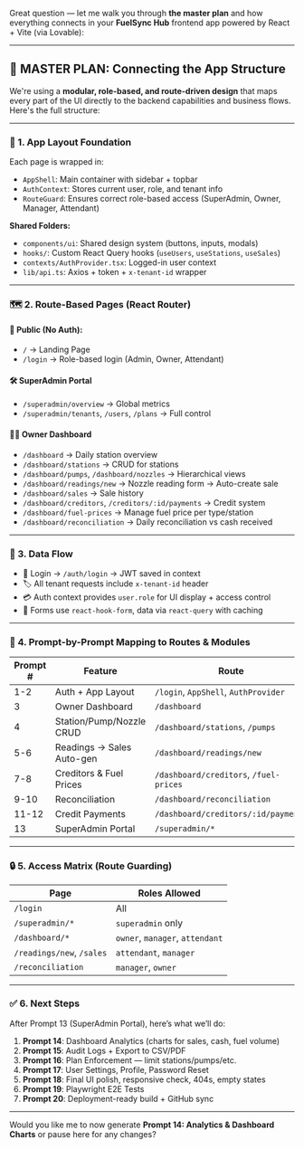 Great question — let me walk you through **the master plan** and how everything connects in your **FuelSync Hub** frontend app powered by React + Vite (via Lovable):

---

## 🧠 MASTER PLAN: Connecting the App Structure

We're using a **modular, role-based, and route-driven design** that maps every part of the UI directly to the backend capabilities and business flows. Here's the full structure:

---

### 🧱 1. **App Layout Foundation**

Each page is wrapped in:

* `AppShell`: Main container with sidebar + topbar
* `AuthContext`: Stores current user, role, and tenant info
* `RouteGuard`: Ensures correct role-based access (SuperAdmin, Owner, Manager, Attendant)

**Shared Folders:**

* `components/ui`: Shared design system (buttons, inputs, modals)
* `hooks/`: Custom React Query hooks (`useUsers`, `useStations`, `useSales`)
* `contexts/AuthProvider.tsx`: Logged-in user context
* `lib/api.ts`: Axios + token + `x-tenant-id` wrapper

---

### 🗺️ 2. **Route-Based Pages (React Router)**

#### 🔐 Public (No Auth):

* `/` → Landing Page
* `/login` → Role-based login (Admin, Owner, Attendant)

#### 🛠️ SuperAdmin Portal

* `/superadmin/overview` → Global metrics
* `/superadmin/tenants`, `/users`, `/plans` → Full control

#### 🧑‍💼 Owner Dashboard

* `/dashboard` → Daily station overview
* `/dashboard/stations` → CRUD for stations
* `/dashboard/pumps`, `/dashboard/nozzles` → Hierarchical views
* `/dashboard/readings/new` → Nozzle reading form → Auto-create sale
* `/dashboard/sales` → Sale history
* `/dashboard/creditors`, `/creditors/:id/payments` → Credit system
* `/dashboard/fuel-prices` → Manage fuel price per type/station
* `/dashboard/reconciliation` → Daily reconciliation vs cash received

---

### 🔁 3. **Data Flow**

* 🔑 Login → `/auth/login` → JWT saved in context
* 🏷️ All tenant requests include `x-tenant-id` header
* 💳 Auth context provides `user.role` for UI display + access control
* 🔄 Forms use `react-hook-form`, data via `react-query` with caching

---

### 🧩 4. **Prompt-by-Prompt Mapping to Routes & Modules**

| Prompt # | Feature                   | Route                                  | State / Component |
| -------- | ------------------------- | -------------------------------------- | ----------------- |
| 1-2      | Auth + App Layout         | `/login`, `AppShell`, `AuthProvider`   | Global setup      |
| 3        | Owner Dashboard           | `/dashboard`                           | DashboardCards    |
| 4        | Station/Pump/Nozzle CRUD  | `/dashboard/stations`, `/pumps`        | Forms + Tables    |
| 5-6      | Readings → Sales Auto-gen | `/dashboard/readings/new`              | Delta logic       |
| 7-8      | Creditors & Fuel Prices   | `/dashboard/creditors`, `/fuel-prices` | Tabular & forms   |
| 9-10     | Reconciliation            | `/dashboard/reconciliation`            | Finalize buttons  |
| 11-12    | Credit Payments           | `/dashboard/creditors/:id/payments`    | Split list + form |
| 13       | SuperAdmin Portal         | `/superadmin/*`                        | All submodules    |

---

### 🔒 5. **Access Matrix (Route Guarding)**

| Page                      | Roles Allowed                   |
| ------------------------- | ------------------------------- |
| `/login`                  | All                             |
| `/superadmin/*`           | `superadmin` only               |
| `/dashboard/*`            | `owner`, `manager`, `attendant` |
| `/readings/new`, `/sales` | `attendant`, `manager`          |
| `/reconciliation`         | `manager`, `owner`              |

---

### ✅ 6. **Next Steps**

After Prompt 13 (SuperAdmin Portal), here’s what we’ll do:

1. **Prompt 14**: Dashboard Analytics (charts for sales, cash, fuel volume)
2. **Prompt 15**: Audit Logs + Export to CSV/PDF
3. **Prompt 16**: Plan Enforcement — limit stations/pumps/etc.
4. **Prompt 17**: User Settings, Profile, Password Reset
5. **Prompt 18**: Final UI polish, responsive check, 404s, empty states
6. **Prompt 19**: Playwright E2E Tests
7. **Prompt 20**: Deployment-ready build + GitHub sync

---

Would you like me to now generate **Prompt 14: Analytics & Dashboard Charts** or pause here for any changes?
